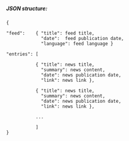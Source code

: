 <H5>JSON structure:</H5>
    
    {   
    
    "feed":    { "title": feed title,   
                 "date":  feed publication date,  
                 "language": feed language }     
 
    "entries": [
  
               { "title": news title,
                 "summary": news content,
                 "date": news publication date,
                 "link": news link },
               
               { "title": news title,
                 "summary": news content,
                 "date": news publication date,
                 "link": news link },

               ...
               
               ]
    }
